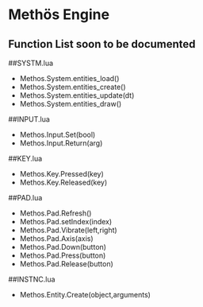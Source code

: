 Methös Engine
=======
Function List soon to be documented
-----------------------------------

##SYSTM.lua

- Methos.System.entities_load()
- Methos.System.entities_create()
- Methos.System.entities_update(dt)
- Methos.System.entities_draw()

##INPUT.lua

 - Methos.Input.Set(bool)
 - Methos.Input.Return(arg)

##KEY.lua

 - Methos.Key.Pressed(key)
 - Methos.Key.Released(key)

##PAD.lua

 - Methos.Pad.Refresh()
 - Methos.Pad.setIndex(index)
 - Methos.Pad.Vibrate(left,right)
 - Methos.Pad.Axis(axis)
 - Methos.Pad.Down(button)
 - Methos.Pad.Press(button)
 - Methos.Pad.Release(button)

##INSTNC.lua

- Methos.Entity.Create(object,arguments)

